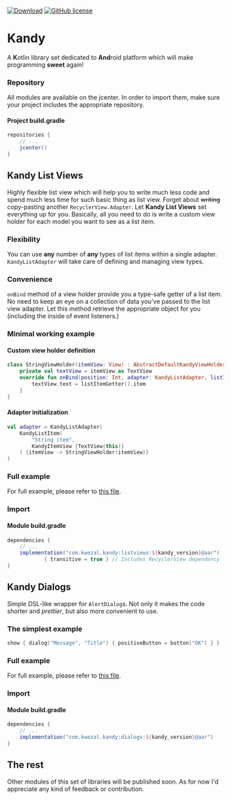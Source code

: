 [![Download](https://api.bintray.com/packages/kwezal/Kandy/listviews/images/download.svg)](https://bintray.com/kwezal/Kandy/listviews/_latestVersion)
[![GitHub license](https://img.shields.io/badge/license-Apache%20License%202.0-blue.svg?style=flat)](https://www.apache.org/licenses/LICENSE-2.0)

# Kandy
A **K**otlin library set dedicated to **And**roid platform which will make programming **sweet** again!
### Repository
All modules are available on the jcenter. In order to import them, make sure your project includes the appropriate repository.
#### Project build.gradle
```gradle
repositories {
    // ...
    jcenter()
}
```
## Kandy List Views
Highly flexible list view which will help you to write much less code and spend much less time for such basic thing as list view.
Forget about ~~writing~~ copy-pasting another `RecyclerView.Adapter`.
Let **Kandy List Views** set everything up for you.
Basically, all you need to do is write a custom view holder for each model you want to see as a list item.
### Flexibility
You can use **any** number of **any** types of list items within a single adapter.
`KandyListAdapter` will take care of defining and managing view types.
### Convenience
`onBind` method of a view holder provide you a type-safe getter of a list item.
No need to keep an eye on a collection of data you've passed to the list view adapter.
Let this method retrieve the appropriate object for you (including the inside of event listeners.)
### Minimal working example
#### Custom view holder definition
```kotlin
class StringViewHolder(itemView: View) : AbstractDefaultKandyViewHolder<String>(itemView) {
    private val textView = itemView as TextView
    override fun onBind(position: Int, adapter: KandyListAdapter, listItemGetter: () -> KandyListItem<String>) {
        textView.text = listItemGetter().item
    }
}
```
#### Adapter initialization
```kotlin
val adapter = KandyListAdapter(
    KandyListItem(
        "String item",
        KandyItemView {TextView(this)}
    ) {itemView -> StringViewHolder(itemView)}
)
```
### Full example
For full example, please refer to [this file](https://github.com/Kwezal/Kandy/blob/master/examples/src/main/java/com/kwezal/kandy/ListViewsExampleActivity.kt "ListViewsExampleActivity.kt").
### Import
#### Module build.gradle
```gradle
dependencies {
    // ...
    implementation("com.kwezal.kandy:listviews:${kandy_version}@aar")
            { transitive = true } // Includes RecyclerView dependency
}
```
## Kandy Dialogs
Simple DSL-like wrapper for `AlertDialog`s. Not only it makes the code shorter and _prettier_, but also more convenient to use.
### The simplest example
```kotlin
show { dialog("Message", "Title") { positiveButton = button("OK") } }
```
### Full example
For full example, please refer to [this file](https://github.com/Kwezal/Kandy/blob/master/examples/src/main/java/com/kwezal/kandy/DialogsExampleActivity.kt "DialogsExampleActivity.kt").
### Import
#### Module build.gradle
```gradle
dependencies {
    // ...
    implementation("com.kwezal.kandy:dialogs:${kandy_version}@aar")
}
```
## The rest
Other modules of this set of libraries will be published soon.
As for now I'd appreciate any kind of feedback or contribution.
